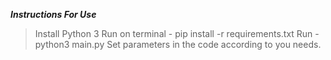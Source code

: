 _____Instructions For Use_____

> Install Python 3
> Run on terminal - pip install -r requirements.txt
> Run - python3 main.py
> Set parameters in the code according to you needs.